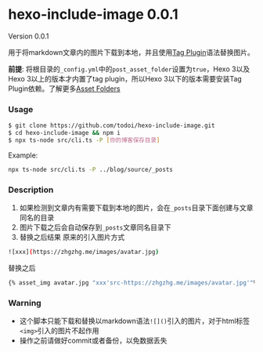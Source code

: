 # hexo-include-image 0.0.1
Version 0.0.1

用于将markdown文章内的图片下载到本地，并且使用[Tag Plugin](//hexo.io/docs/tag-plugins#Embed-image)语法替换图片。

**前提**: 将根目录的`_config.yml`中的`post_asset_folder`设置为`true`，Hexo 3以及Hexo 3以上的版本才内置了tag plugin，所以Hexo 3以下的版本需要安装Tag Plugin依赖。了解更多[Asset Folders](https://hexo.io/docs/asset-folders)

### Usage

```bash
$ git clone https://github.com/todoi/hexo-include-image.git
$ cd hexo-include-image && npm i
$ npx ts-node src/cli.ts -P [你的博客保存目录]
```

Example:
```bash
npx ts-node src/cli.ts -P ../blog/source/_posts
```

### Description
1. 如果检测到文章内有需要下载到本地的图片，会在`_posts`目录下面创建与文章同名的目录 
2. 图片下载之后会自动保存到`_posts`文章同名目录下
3. 替换之后结果
原来的引入图片方式
```bash
![xxx](https://zhgzhg.me/images/avatar.jpg)
```
替换之后
```bash
{% asset_img avatar.jpg "xxx'src-https://zhgzhg.me/images/avatar.jpg'"%}
```

### Warning
- 这个脚本只能下载和替换以markdown语法`![]()`引入的图片，对于html标签`<img>`引入的图片不起作用
- 操作之前请做好commit或者备份，以免数据丢失